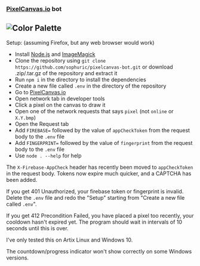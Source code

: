 ### [PixelCanvas.io](https://pixelcanvas.io) bot

## ![Color Palette](palette_preview.png)

Setup: (assuming Firefox, but any web browser would work)
- Install [Node.js](https://nodejs.org/) and [ImageMagick](https://imagemagick.org/)
- Clone the repository using `git clone https://github.com/sophuric/pixelcanvas-bot.git` or download .zip/.tar.gz of the repository and extract it
- Run `npm i` in the directory to install the dependencies
- Create a new file called `.env` in the directory of the repository
- Go to [PixelCanvas.io](https://pixelcanvas.io)
- Open network tab in developer tools
- Click a pixel on the canvas to draw it
- Open one of the network requests that says `pixel` (not `online` or `X.Y.bmp`)
- Open the Request tab
- Add `FIREBASE=` followed by the value of `appCheckToken` from the request body to the `.env` file
- Add `FINGERPRINT=` followed by the value of `fingerprint` from the request body to the `.env` file
- Use `node . --help` for help

The `X-Firebase-AppCheck` header has recently been moved to `appCheckToken` in the request body. Tokens now expire much quicker, and a CAPTCHA has been added.

If you get 401 Unauthorized, your firebase token or fingerprint is invalid. Delete the `.env` file and redo the "Setup" starting from "Create a new file called `.env`".

If you get 412 Precondition Failed, you have placed a pixel too recently, your cooldown hasn't expired yet. The program should wait in intervals of 10 seconds until this is over.

I've only tested this on Artix Linux and Windows 10.

The countdown/progress indicator won't show correctly on some Windows versions.

